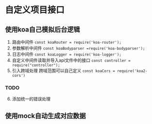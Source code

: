 # 自定义项目接口
## 使用koa自己模拟后台逻辑
1.  路由中间件
 `const koaRouter = require('koa-router');`
2.  参数解析中间件
`const koaBodyparser =require('koa-bodyparser');`
3. 日志中间件
`const koaLogger = require('koa-logger');`
4. 自定义中间件读取并导入api文件中的接口
`const controller = require("controller");`
5. 引入跨域处理 跨域范围可以自己定义
`const koaCors = require('koa2-cors')`
### TODO
6. 添加统一的错误处理


## 使用mock自动生成对应数据